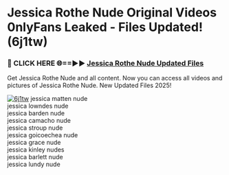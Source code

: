 # Jessica Rothe Nude Original Videos 0nlyFans Leaked - Files Updated! (6j1tw)

<h3>🔴 CLICK HERE 🌐==►► <a href="https://tinyurl.com/yrmya6cz" rel="nofollow">Jessica Rothe Nude Updated Files</a></h3>

Get Jessica Rothe Nude and all content. Now you can access all videos and pictures of Jessica Rothe Nude. New Updated Files 2025!

[![6j1tw](https://i.imgur.com/FMdXYCs.gif)](https://tinyurl.com/yrmya6cz)
jessica matten nude<br>
jessica lowndes nude<br>
jessica barden nude<br>
jessica camacho nude<br>
jessica stroup nude<br>
jessica goicoechea nude<br>
jessica grace nude<br>
jessica kinley nudes<br>
jessica barlett nude<br>
jessica lundy nude